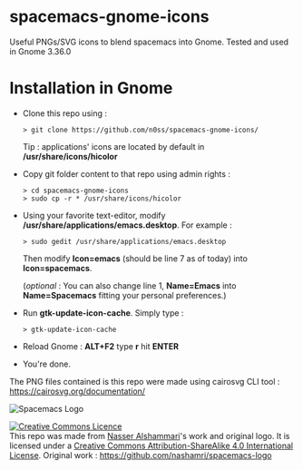 # spacemacs-gnome-icons
Useful PNGs/SVG icons to blend spacemacs into Gnome. Tested and used in Gnome 3.36.0

# Installation in Gnome

* Clone this repo using : 
  ```
  > git clone https://github.com/n0ss/spacemacs-gnome-icons/
  ```

  Tip : applications' icons are located by default in **/usr/share/icons/hicolor**


* Copy git folder content to that repo using admin rights :

  ```
  > cd spacemacs-gnome-icons
  > sudo cp -r * /usr/share/icons/hicolor
  ```
  
* Using your favorite text-editor, modify **/usr/share/applications/emacs.desktop**. For example :

  ```
  > sudo gedit /usr/share/applications/emacs.desktop
  ```
  Then modify __Icon=emacs__ (should be line 7 as of today) into __Icon=spacemacs__.
  
  (*optional* : You can also change line 1, __Name=Emacs__ into __Name=Spacemacs__ fitting your personal preferences.)


* Run **gtk-update-icon-cache**. Simply type :

  ```
  > gtk-update-icon-cache
  ```
  
* Reload Gnome : **ALT+F2** type **r** hit **ENTER**
  
* You're done.
  
The PNG files contained is this repo were made using cairosvg CLI tool : https://cairosvg.org/documentation/
 
 ![Spacemacs Logo](https://camo.githubusercontent.com/b39bdab925b8da08ecaf08eda877b01b8421b619/68747470733a2f2f7777772e6e61737365722e73706163652f696d67732f73706163656d6163732d6c6f676f2e706e67)




<a rel="license" href="http://creativecommons.org/licenses/by-sa/4.0/"><img alt="Creative Commons Licence" style="border-width:0" src="https://i.creativecommons.org/l/by-sa/4.0/88x31.png" /></a><br /><span xmlns:dct="http://purl.org/dc/terms/" href="http://purl.org/dc/dcmitype/StillImage" property="dct:title" rel="dct:type">
This repo was made from <a xmlns:cc="http://creativecommons.org/ns#" href="http://www.nass3r.com" property="cc:attributionName" rel="cc:attributionURL">Nasser Alshammari</a>'s work and original logo. It is licensed under a <a rel="license" href="http://creativecommons.org/licenses/by-sa/4.0/">Creative Commons Attribution-ShareAlike 4.0 International License</a>.
Original work : https://github.com/nashamri/spacemacs-logo
